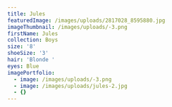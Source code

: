 ```yaml
---
title: Jules
featuredImage: /images/uploads/2817028_8595880.jpg
imageThumbnail: /images/uploads/-3.png
firstName: Jules
collection: Boys
size: '8'
shoeSize: '3'
hair: 'Blonde '
eyes: Blue
imagePortfolio:
  - image: /images/uploads/-3.png
  - image: /images/uploads/jules-2.jpg
  - {}
---
```



